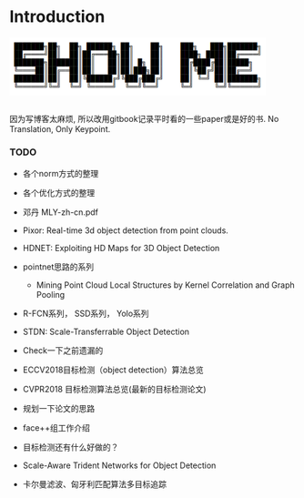# Introduction
<img src="banner.png" width = "450" align=center />   
<br></br>   

因为写博客太麻烦, 所以改用gitbook记录平时看的一些paper或是好的书. No Translation, Only Keypoint.   


### TODO
- 各个norm方式的整理   
- 各个优化方式的整理   
- 邓丹 MLY-zh-cn.pdf
- Pixor: Real-time 3d object detection from point clouds.
- HDNET: Exploiting HD Maps for 3D Object Detection
- pointnet思路的系列
  - Mining Point Cloud Local Structures by Kernel Correlation and Graph Pooling   
- R-FCN系列， SSD系列， Yolo系列    
- STDN: Scale-Transferrable Object Detection   
- Check一下之前遗漏的    
- ECCV2018目标检测（object detection）算法总览    
- CVPR2018 目标检测算法总览(最新的目标检测论文)   

- 规划一下论文的思路    

- face++组工作介绍
- 目标检测还有什么好做的？
- Scale-Aware Trident Networks for Object Detection


- 卡尔曼滤波、匈牙利匹配算法多目标追踪



